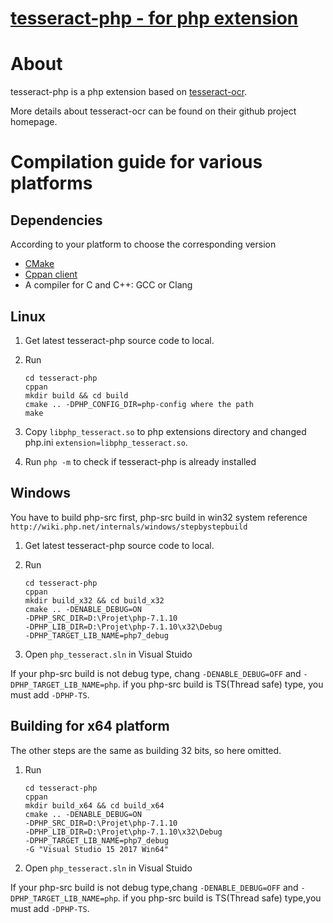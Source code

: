 [tesseract-php - for php extension](https://github.com/ZhiyangLeeCN/tesseract-php)
===

# About

tesseract-php is a php extension based on [tesseract-ocr](https://github.com/tesseract-ocr/tesseract).

More details about tesseract-ocr can be found on their github project homepage.

# Compilation guide for various platforms

## Dependencies

According to your platform to choose the corresponding version

* [CMake](https://cmake.org/download/)
* [Cppan client](https://cppan.org/client/)
* A compiler for C and C++: GCC or Clang

## Linux

1. Get latest tesseract-php source code to local.

2. Run
    ```
    cd tesseract-php
    cppan
    mkdir build && cd build
    cmake .. -DPHP_CONFIG_DIR=php-config where the path
    make
    ```
3. Copy `libphp_tesseract.so` to php extensions directory and changed php.ini `extension=libphp_tesseract.so`.

4. Run `php -m` to check if tesseract-php is already installed

## Windows

You have to build php-src first, php-src build in win32 system reference `http://wiki.php.net/internals/windows/stepbystepbuild`

1. Get latest tesseract-php source code to local.

2. Run
    ```
    cd tesseract-php
    cppan
    mkdir build_x32 && cd build_x32
    cmake .. -DENABLE_DEBUG=ON 
    -DPHP_SRC_DIR=D:\Projet\php-7.1.10 
    -DPHP_LIB_DIR=D:\Projet\php-7.1.10\x32\Debug 
    -DPHP_TARGET_LIB_NAME=php7_debug
    ```
3. Open `php_tesseract.sln` in Visual Stuido

If your php-src build is not debug type, chang `-DENABLE_DEBUG=OFF` and `-DPHP_TARGET_LIB_NAME=php`. if you php-src build is TS(Thread safe) type, you must add `-DPHP-TS`.

## Building for x64 platform

The other steps are the same as building 32 bits, so here omitted.

1. Run
    ```
    cd tesseract-php
    cppan
    mkdir build_x64 && cd build_x64
    cmake .. -DENABLE_DEBUG=ON 
    -DPHP_SRC_DIR=D:\Projet\php-7.1.10 
    -DPHP_LIB_DIR=D:\Projet\php-7.1.10\x32\Debug 
    -DPHP_TARGET_LIB_NAME=php7_debug 
    -G "Visual Studio 15 2017 Win64"
    ```
2. Open `php_tesseract.sln` in Visual Stuido

If your php-src build is not debug type,chang `-DENABLE_DEBUG=OFF` and `-DPHP_TARGET_LIB_NAME=php`. if you php-src build is TS(Thread safe) type,you must add `-DPHP-TS`.
